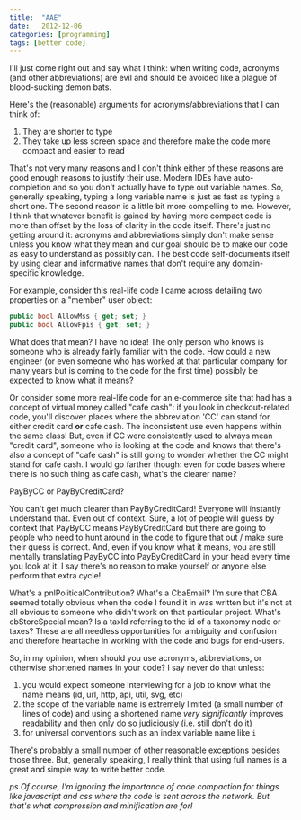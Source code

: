 ```yaml
---
title:  "AAE"
date:   2012-12-06
categories: [programming]
tags: [better code]
---
```

I'll just come right out and say what I think: when writing code, acronyms (and other abbreviations) are evil and should be avoided like a plague of blood-sucking demon bats.

Here's the (reasonable) arguments for acronyms/abbreviations that I can think of:

1. They are shorter to type
2. They take up less screen space and therefore make the code more compact and easier to read

That's not very many reasons and I don't think either of these reasons are good enough reasons to justify their use.  Modern IDEs have auto-completion and so you don't actually have to type out variable names.  So, generally speaking, typing a long variable name is just as fast as typing a short one.   The second reason is a little bit more compelling to me.  However, I think that whatever benefit is gained by having more compact code is more than offset by the loss of clarity in the code itself.  There's just no getting around it:  acronyms and abbreviations simply don't make sense unless you know what they mean and our goal should be to make our code as easy to understand as possibly can.  The best code self-documents itself by using clear and informative names that don't require any domain-specific knowledge.

For example, consider this real-life code I came across detailing two properties on a "member" user object:

```csharp
public bool AllowMss { get; set; }
public bool AllowFpis { get; set; }
```

What does that mean?  I have no idea!  The only person who knows is someone who is already fairly familiar with the code.  How could a new engineer (or even someone who has worked at that particular company for many years but is coming to the code for the first time) possibly be expected to know what it means?

Or consider some more real-life code for an e-commerce site that had has a concept of virtual money called "cafe cash": if you look in checkout-related code, you'll discover places where the abbreviation 'CC' can stand for either credit card **or** cafe cash.  The inconsistent use even happens within the same class!  But, even if CC were consistently used to always mean "credit card", someone who is looking at the code and knows that there's also a concept of "cafe cash" is still going to wonder whether the CC might stand for cafe cash.  I would go farther though: even for code bases where there is no such thing as cafe cash, what's the clearer name?

PayByCC or PayByCreditCard?

You can't get much clearer than PayByCreditCard!  Everyone will instantly understand that.  Even out of context.  Sure, a lot of people will guess by context that PayByCC means PayByCreditCard but there are going to people who need to hunt around in the code to figure that out / make sure their guess is correct.  And, even if you know what it means, you are still mentally translating PayByCC into PayByCreditCard in your head every time you look at it.  I say there's no reason to make yourself or anyone else perform that extra cycle!

What's a pnlPoliticalContribution?  What's a CbaEmail?  I'm sure that CBA seemed totally obvious when the code I found it in was written but it's not at all obvious to someone who didn't work on that particular project.  What's cbStoreSpecial mean?  Is a taxId referring to the id of a taxonomy node or taxes?  These are all needless opportunities for ambiguity and confusion and therefore heartache in working with the code and bugs for end-users.

So, in my opinion, when should you use acronyms, abbreviations, or otherwise shortened names in your code?  I say never do that unless:

1. you would expect someone interviewing for a job to know what the name means (id, url, http, api, util, svg, etc)
2. the scope of the variable name is extremely limited (a small number of lines of code) and using a shortened name *very* *significantly* improves readability and then only do so judiciously (i.e. still don't do it)
3. for universal conventions such as an index variable name like `i`

There's probably a small number of other reasonable exceptions besides those three.  But, generally speaking, I really think that using full names is a great and simple way to write better code.

*ps Of course, I'm ignoring the importance of code compaction for things like javascript and css where the code is sent across the network.  But that's what compression and minification are for!*